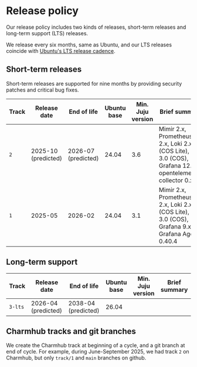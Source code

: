 # Release policy

Our release policy includes two kinds of releases, short-term releases and long-term support (LTS) releases.

We release every six months, same as Ubuntu, and our LTS releases coincide with [Ubuntu's LTS release cadence](https://ubuntu.com/about/release-cycle).

## Short-term releases
Short-term releases are supported for nine months by providing security patches and critical bug fixes.

| Track   | Release date        | End of life         | Ubuntu base | Min. Juju version | Brief summary                                                                                     |
|---------|---------------------|---------------------|-------------|-------------------|---------------------------------------------------------------------------------------------------|
| `2`     | 2025-10 (predicted) | 2026-07 (predicted) | 24.04       | 3.6               |  Mimir 2.x, Prometheus 2.x, Loki 2.x (COS Lite), Loki 3.0 (COS), Grafana 12.x, opentelemetry-collector 0.x |
| `1`     | 2025-05             | 2026-02             | 24.04       | 3.1               | Mimir 2.x, Prometheus 2.x, Loki 2.x (COS Lite), Loki 3.0 (COS), Grafana 9.x, Grafana Agent 0.40.4 |



## Long-term support


| Track   | Release date        | End of life         | Ubuntu base | Min. Juju version | Brief summary                                                                                     |
|---------|---------------------|---------------------|-------------|-------------------|---------------------------------------------------------------------------------------------------|
| `3-lts` | 2026-04 (predicted) | 2038-04 (predicted) | 26.04       |                   |                                                                                                   |

## Charmhub tracks and git branches
We create the Charmhub track at beginning of a cycle, and a git branch at end of cycle.
For example, during June-September 2025, we had track `2` on Charmhub, but only `track/1` and `main` branches on github.
